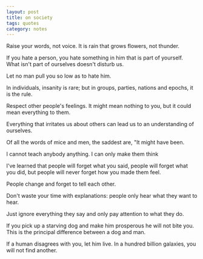 ```yaml
---
layout: post
title: on society
tags: quotes
category: notes 
---
```



Raise your words, not voice. It is rain that grows flowers, not thunder.

If you hate a person, you hate something in him that is part of yourself. What isn't part of ourselves doesn't disturb us.
 
Let no man pull you so low as to hate him.

In individuals, insanity is rare; but in groups, parties, nations and epochs, it is the rule.


Respect other people's feelings. It might mean nothing to you, but it could mean everything to them.

Everything that irritates us about others can lead us to an understanding of ourselves.

Of all the words of mice and men, the saddest are, "It might have been.

I cannot teach anybody anything. I can only make them think

I've learned that people will forget what you said, people will forget what you did, but people will never forget how you made them feel.


People change and forget to tell each other.

Don't waste your time with explanations: people only hear what they want to hear.

Just ignore everything they say and only pay attention to what they do.

If you pick up a starving dog and make him prosperous he will not bite you. This is the principal difference between a dog and man.


If a human disagrees with you, let him live. In a hundred billion galaxies, you will not find another.
